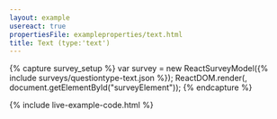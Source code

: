 ```yaml
---
layout: example
usereact: true
propertiesFile: exampleproperties/text.html
title: Text (type:'text')
---
```

{% capture survey_setup %}
var survey = new ReactSurveyModel({% include surveys/questiontype-text.json %});
ReactDOM.render(<ReactSurvey model={survey} />, document.getElementById("surveyElement"));
{% endcapture %}

{% include live-example-code.html %}
